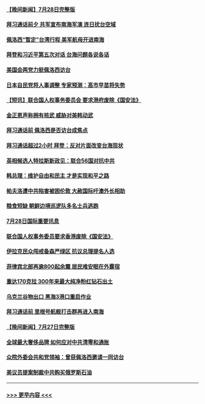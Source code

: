 #### [【晚间新闻】7月28日完整版](../pages/prog202/a103489823.md?t=07291401) 
#### [拜习通话前夕 共军宣布南海军演 连日扰台空域](../pages/prog202/a103489870.md?t=07291401) 
#### [佩洛西“暂定”台湾行程 美军航母开进南海](../pages/prog202/a103489795.md?t=07291401) 
#### [拜登和习近平第五次对话 台海问题各说各话](../pages/prog202/a103489730.md?t=07291401) 
#### [美国会两党力挺佩洛西访台](../pages/prog202/a103489483.md?t=07291401) 
#### [日本自民党将人事调整 专家预测：高市早苗将失势](../pages/prog202/a103489578.md?t=07291401) 
#### [【短讯】联合国人权事务委员会 要求港府废除《国安法》](../pages/prog202/a103489552.md?t=07291401) 
#### [金正恩声称拥有核武 威胁对美韩动武](../pages/prog202/a103489556.md?t=07291401) 
#### [拜习通话前 佩洛西是否访台成焦点](../pages/prog202/a103489550.md?t=07291401) 
#### [拜习通话超过2小时 拜登：反对片面改变台海现状](../pages/prog202/a103489418.md?t=07291401) 
#### [英相候选人特拉斯新政见：联合56国对抗中共](../pages/prog202/a103489387.md?t=07291401) 
#### [韩总理：维护自由和民主 才是实现和平之路](../pages/prog202/a103489258.md?t=07291401) 
#### [帕夫洛遭中共陷害被困伦敦 大赦国际吁澳外长相助](../pages/prog202/a103489280.md?t=07291401) 
#### [粮食短缺 朝鲜边境巡逻队多名士兵逃跑](../pages/prog202/a103489277.md?t=07291401) 
#### [7月28日国际重要讯息](../pages/prog202/a103489245.md?t=07291401) 
#### [联合国人权事务委员要求香港废除《国安法》](../pages/prog202/a103489229.md?t=07291401) 
#### [伊拉克民众闯戒备森严绿区 抗议总理提名人选](../pages/prog202/a103489181.md?t=07291401) 
#### [菲律宾北部再逾800起余震 居民难安眠在外露宿](../pages/prog202/a103489163.md?t=07291401) 
#### [重达170克拉 300年来最大纯净粉红钻石出土](../pages/prog202/a103489142.md?t=07291401) 
#### [乌克兰谷物出口 黑海3港口重启作业](../pages/prog202/a103489054.md?t=07291401) 
#### [拜习通话前 里根号航舰打击群再进入南海](../pages/prog202/a103488991.md?t=07291401) 
#### [【晚间新闻】7月27日完整版](../pages/prog202/a103488973.md?t=07291401) 
#### [全球最大奢侈品牌 如何应对中共清零和通胀](../pages/prog202/a103488770.md?t=07291401) 
#### [众院外委会共和党领袖：曾获佩洛西邀请一同访台](../pages/prog202/a103488740.md?t=07291401) 
#### [美议员提案制裁中共购买俄罗斯石油](../pages/prog202/a103488657.md?t=07291401) 

----
#### [ >>> 更早内容 <<< ](../indexes/prog202-earlier.md)
